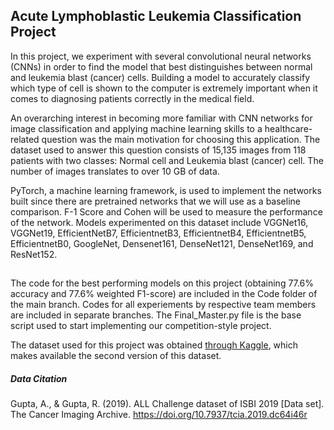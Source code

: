 ## Acute Lymphoblastic Leukemia Classification Project

In this project, we experiment with several convolutional neural networks (CNNs) in order to find the model that best distinguishes between normal and leukemia blast (cancer) cells. Building a model to accurately classify which type of cell is shown to the computer is extremely important when it comes to diagnosing patients correctly in the medical field.
 
 An overarching interest in becoming more familiar with CNN networks for image classification and applying machine learning skills to a healthcare-related question was the main motivation for choosing this application. The dataset used to answer this question consists of 15,135 images from 118 patients with two classes: Normal cell and Leukemia blast (cancer) cell. The number of images translates to over 10 GB of data.

PyTorch, a machine learning framework, is used to implement the networks built since there are pretrained networks that we will use as a baseline comparison. F-1 Score and Cohen will be used to measure the performance of the network.
Models experimented on this dataset include VGGNet16, VGGNet19, EfficientNetB7, EfficientnetB3, EfficientnetB4, EfficientnetB5, EfficientnetB0, GoogleNet, Densenet161, DenseNet121, DenseNet169, and ResNet152.



##

The code for the best performing models on this project (obtaining 77.6% accuracy and 77.6% weighted F1-score) are included in the Code folder of the main branch. Codes for all experiements by respective team members are included in separate branches. The Final_Master.py file is the base script used to start implementing our competition-style project.

The dataset used for this project was obtained [through Kaggle](https://www.kaggle.com/andrewmvd/leukemia-classification), which makes available the second version of this dataset. 

##### Data Citation

Gupta, A., & Gupta, R. (2019). ALL Challenge dataset of ISBI 2019 [Data set]. The Cancer Imaging Archive. https://doi.org/10.7937/tcia.2019.dc64i46r
